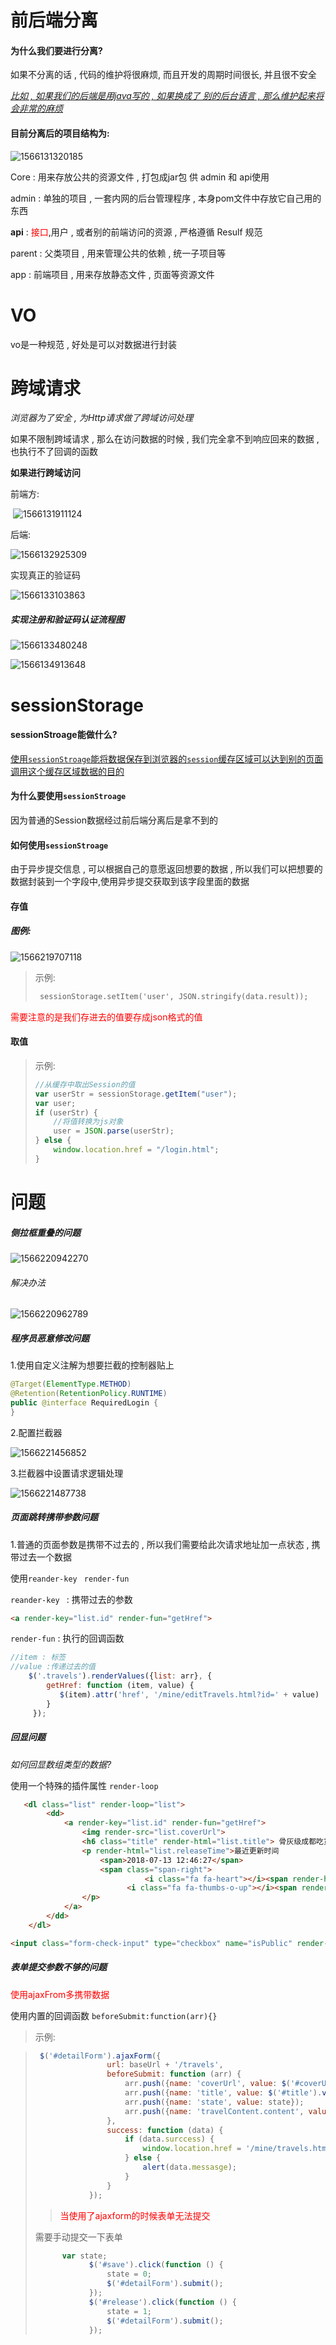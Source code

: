 # 前后端分离

#### 为什么我们要进行分离? 

如果不分离的话 , 代码的维护将很麻烦, 而且开发的周期时间很长, 并且很不安全

<u>*比如 , 如果我们的后端是用java写的 , 如果换成了 别的后台语言 , 那么维护起来将会非常的麻烦*</u>



#### 目前分离后的项目结构为: 

![1566131320185](https://trip723.oss-cn-shenzhen.aliyuncs.com/%E8%9E%BA%E7%AA%9D%E7%AA%9D/imgs/1566131320185.png)

Core   : 用来存放公共的资源文件  , 打包成jar包 供 admin 和 api使用

admin :  单独的项目 , 一套内网的后台管理程序 , 本身pom文件中存放它自己用的东西

**api** : <font style="color:red">接口</font>,用户 , 或者别的前端访问的资源 , 严格遵循 Resulf 规范

parent : 父类项目 , 用来管理公共的依赖 , 统一子项目等

app : 前端项目 , 用来存放静态文件 , 页面等资源文件



# VO

vo是一种规范 , 好处是可以对数据进行封装









# 跨域请求

*浏览器为了安全 , 为Http请求做了跨域访问处理*



如果不限制跨域请求 , 那么在访问数据的时候 , 我们完全拿不到响应回来的数据 , 也执行不了回调的函数



**如果进行跨域访问**

前端方: 

​	![1566131911124](https://trip723.oss-cn-shenzhen.aliyuncs.com/%E8%9E%BA%E7%AA%9D%E7%AA%9D/imgs/1566131911124.png)



后端:

![1566132925309](https://trip723.oss-cn-shenzhen.aliyuncs.com/%E8%9E%BA%E7%AA%9D%E7%AA%9D/imgs/1566132925309.png)









实现真正的验证码

![1566133103863](https://trip723.oss-cn-shenzhen.aliyuncs.com/%E8%9E%BA%E7%AA%9D%E7%AA%9D/imgs/1566133103863.png)

##### **实现注册和验证码认证流程图**

![1566133480248](C:\Users\Zhangxinuser\AppData\Roaming\Typora\typora-user-images\1566133480248.png)

![1566134913648](C:\Users\Zhangxinuser\AppData\Roaming\Typora\typora-user-images\1566134913648.png)



# sessionStorage

#### **sessionStroage能做什么?**

<u>使用`sessionStroage`能将数据保存到浏览器的`session`缓存区域可以达到别的页面调用这个缓存区域数据的目的</u>

#### **为什么要使用`sessionStroage`**

因为普通的Session数据经过前后端分离后是拿不到的

#### **如何使用`sessionStroage`**

由于异步提交信息 , 可以根据自己的意愿返回想要的数据 , 所以我们可以把想要的数据封装到一个字段中,使用异步提交获取到该字段里面的数据

#### 存值

##### 图例:

![1566219707118](https://trip723.oss-cn-shenzhen.aliyuncs.com/%E8%9E%BA%E7%AA%9D%E7%AA%9D/imgs/1566219707118.png)

>  示例:
>
> ```xml
>  sessionStorage.setItem('user', JSON.stringify(data.result));
> ```
>
> 

<font style="color:red">需要注意的是我们存进去的值要存成json格式的值</font>

#### 取值

> 示例:
>
> ```javascript
> //从缓存中取出Session的值
> var userStr = sessionStorage.getItem("user");
> var user;
> if (userStr) {
>     //将值转换为js对象
>     user = JSON.parse(userStr);
> } else {
>     window.location.href = "/login.html";
> }
> ```
>
> 



# 问题

##### 侧拉框重叠的问题

![1566220942270](C:\Users\Zhangxinuser\AppData\Roaming\Typora\typora-user-images\1566220942270.png)

###### 解决办法

![1566220962789](C:\Users\Zhangxinuser\AppData\Roaming\Typora\typora-user-images\1566220962789.png)



##### 程序员恶意修改问题

1.使用自定义注解为想要拦截的控制器贴上

```java
@Target(ElementType.METHOD)
@Retention(RetentionPolicy.RUNTIME)
public @interface RequiredLogin {
}
```

2.配置拦截器

![1566221456852](C:\Users\Zhangxinuser\AppData\Roaming\Typora\typora-user-images\1566221456852.png)

3.拦截器中设置请求逻辑处理

![1566221487738](C:\Users\Zhangxinuser\AppData\Roaming\Typora\typora-user-images\1566221487738.png)





##### 页面跳转携带参数问题

1.普通的页面参数是携带不过去的 , 所以我们需要给此次请求地址加一点状态 , 携带过去一个数据

使用`reander-key `  `render-fun`

`reander-key ` : 携带过去的参数

```html
<a render-key="list.id" render-fun="getHref">
```



`render-fun`   : 执行的回调函数

```javascript
//item : 标签
//value :传递过去的值
	$('.travels').renderValues({list: arr}, {
      	getHref: function (item, value) {
           $(item).attr('href', '/mine/editTravels.html?id=' + value)
      	}
     });
```





##### 回显问题

*如何回显数组类型的数据?*

使用一个特殊的插件属性  `render-loop`

```html
   <dl class="list" render-loop="list">
        <dd>
            <a render-key="list.id" render-fun="getHref">
                <img render-src="list.coverUrl">
                <h6 class="title" render-html="list.title"> 骨灰级成都吃货地图</h6>
                <p render-html="list.releaseTime">最近更新时间 
                    <span>2018-07-13 12:46:27</span>
                    <span class="span-right">
							  <i class="fa fa-heart"></i><span render-html="list.starnum">0</span>收藏
						  <i class="fa fa-thumbs-o-up"></i><span render-html="list.thumbsupnum">0</span>点赞</span>
                </p>
            </a>
        </dd>
    </dl>
```



```html
<input class="form-check-input" type="checkbox" name="isPublic" render-attr='checked=isPublic'>是否公开
```

##### 表单提交参数不够的问题

<font style="color:red">使用ajaxFrom多携带数据</font>



使用内置的回调函数 `beforeSubmit:function(arr){}`

>  示例: 

> ```javascript
>  $('#detailForm').ajaxForm({
>                 url: baseUrl + '/travels',
>                 beforeSubmit: function (arr) {
>                     arr.push({name: 'coverUrl', value: $('#coverUrl').attr('src')});
>                     arr.push({name: 'title', value: $('#title').val()});
>                     arr.push({name: 'state', value: state});
>                     arr.push({name: 'travelContent.content', value: edr.getContent()});
>                 },
>                 success: function (data) {
>                     if (data.surccess) {
>                         window.location.href = '/mine/travels.html';
>                     } else {
>                         alert(data.messasge);
>                     }
>                 }
>             });
> ```
>
> > <font style="color:red">当使用了ajaxform的时候表单无法提交</font>
>
> 需要手动提交一下表单
>
> ```javascript
>  		var state;
>             $('#save').click(function () {
>                 state = 0;
>                 $('#detailForm').submit();
>             });
>             $('#release').click(function () {
>                 state = 1;
>                 $('#detailForm').submit();
>             });
> ```
>
> 







##### 